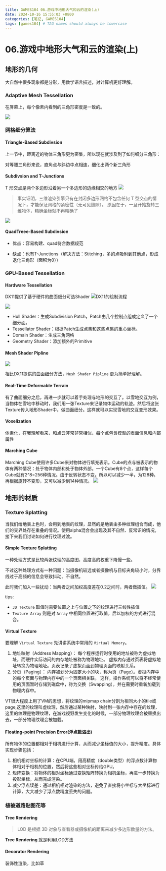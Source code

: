 ```yaml
---
title: GAMES104 06.游戏中地形大气和云的渲染(上)
date: 2024-10-16 15:55:03 +0800
categories: [笔记, GAMES104]
tags: [games104] # TAG names should always be lowercase
---
```


# 06.游戏中地形大气和云的渲染(上)

## 地形的几何
大自然中很多现象都是分形，用数学语言描述，对计算机更好理解。

### Adaptive Mesh Tessellation
在屏幕上，每个像素内看到的三角形密度是一致的。

![](https://img.picui.cn/free/2024/10/15/670dbdce8bf21.png)

### 网格细分算法
#### Triangle-Based Subdivsion
上一节中，距离近的物体三角形更为密集，所以现在就涉及到了如何细分三角形：

对等腰三角形来说，直角点与斜边中点相连，细化出两个新三角形

#### Subdivsion and T-Junctions
T 形交点是两个多边形沿着另一个多边形的边缘相交的地方
![](https://wiki.ldraw.org/images/f/f0/T_Junction1.png)

 > 事实证明，三维渲染引擎只有在封闭多边形网格不包含任何 T 型交点的情况下，才能保证网格的紧密性（无可见缝隙）。 原因在于，一旦开始旋转三维物体，精确坐标就不再精确了

 ![](https://wiki.ldraw.org/images/f/f7/T_Junction3a.png)

####  QuadTreee-Based Subdivsion
- 优点：容易构建、quad符合数据规范

- 缺点：也有T-Junctions（解决方法：Stitching，多的点吸附到其他点，形成退化三角形（面积为0））

### GPU-Based Tessellation
#### Hardware Tessellation
DX11提供了基于硬件的曲面细分可选Shader
![DX11的绘制流程](https://picx.zhimg.com/80/v2-cc35d6efa4507cc738717f87dc24e43d_720w.webp)

![](https://pica.zhimg.com/80/v2-7776b1c00ea003c48f7d4d66c942d052_720w.webp)

- Hull Shader：生成Subdivision Patch，Patch由几个控制点组成定义了一个细分面。
- Tessellator Shader：根据Patch生成点集和这些点集的重心坐标。
- Domain Shader：生成三角网格
- Geometry Shader：添加额外的Primitive

#### Mesh Shader Pipline
![](https://pica.zhimg.com/v2-c0a03601afc11042c8583286e0b5449c_r.jpg)

相比DX11提供的曲面细分方法，`Mesh Shader Pipline` 更为简单好理解。

#### Real-Time Deformable Terrain
有了曲面细分之后，再进一步就可以着手处理与地形的交互了。以雪地交互为例，当物体在雪地中移动时，我们用一张Texture来记录物体运动的轨迹。然后将这张Texture传入地形Shader中，做曲面细分。这样就可以实现雪地的交互变形效果。

#### Voxelization
体素化，在我理解看来，和点云非常非常相似，每个点包含模型的表面信息和内部属性

#### Marching Cube
Marching Cube使用许多Cube来对物体进行填充表示。Cube的点与被表示的物体有两种情况：处于物体内部和处于物体外部。一个Cube有8个点，这样每个Cube就有2^8=256种情况。由于反转状态不变，所以可以减少一半，为128种。再根据旋转不变形，又可以减少到14种情况。
![](https://picx.zhimg.com/80/v2-336d044e9cfd8ba0f5bc9b4f7d13a247_720w.webp)

## 地形的材质

### Texture Splatting
当我们给地表上色时，会用到地表的纹理，显然的是地表由多种纹理组合而成，他们的交界处存在重叠的情况。使用alpha混合会出现及其不自然、反常识的情况，接下来我们讨论如何进行纹理过渡。

#### Simple Texture Splatting
一种处理方式是比较两张纹理的高度图，高度高的权重下降慢一些。

不过这种处理方式有一种问题：当摄像机较远或者摄像机与目标夹角较小时，分界线过于高频的信息会导致抖动、不自然。

此时我们加入一些扰动：当两者之间加权高度差在0.2之间时，两者做插值。
![](https://img.picui.cn/free/2024/10/15/670e5736d1563.png)

tips:
- `3D Texture` 取值时需要位置之上与位置之下的纹理进行三线性插值
- `Texture Array` 则是对 `Array` 中相同位置进行取值，后以加权的方式进行混合。

#### Virtual Texture
要理解 `Virtual Texture` 先讲讲系统中常用的 `Virtual Memory`。

1. 地址映射（Address Mapping）：
每个程序运行时使用的地址被称为虚拟地址，而硬件实际访问的内存地址被称为物理地址。
虚拟内存通过页表将虚拟地址转换为物理地址。页表记录了虚拟页面到物理页面的映射关系。
2. 分页（Paging）：
内存被划分为固定大小的块，称为页（Page）。虚拟内存中的每个页面与物理内存中的一个页面相关联。
这样，操作系统可以将不经常使用的页面暂时存储到磁盘中，称为交换（Swapping），并在需要时重新加载到物理内存中。

VT很大程度上用了VM的思想，将纹理的mipmap chain分割为相同大小的tile或page,这里的纹理叫虚纹理，然后通过某种映射，映射到一张内存中存在的纹理，这里的纹理是物理纹理，在游戏视野发生变化的时候，一部分物理纹理会被替换出去，一部分物理纹理会被加载。

#### Floating-point Precision Error(浮点数溢出)
所有物体的位置都相对于相机进行计算，从而减少坐标值的大小，提升精度。具体实现步骤包括：

1. 相机相对坐标的计算：在CPU端，用高精度（double类型）的浮点数计算物体相对于相机的位置，然后将这些相对坐标传给GPU。
2. 矩阵变换：将物体的相对坐标通过变换矩阵转换为相机坐标，再进一步转换为投影坐标，从而完成渲染。
3. 减少浮点误差：通过相机相对渲染的方法，避免了直接将小坐标与大坐标进行计算，大大减少了浮点数精度丢失的问题。

### 植被道路贴图花等
#### Tree Rendering
> LOD 是根据 3D 对象与查看器或摄像机的距离来减少多边形数量的方法。

**Tree Rendering** 就是利用LOD方法

#### Decorator Rendering
装饰性渲染，比如草

